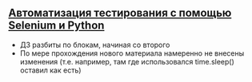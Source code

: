 ## [Автоматизация тестирования с помощью Selenium и Python](https://stepik.org/course/575/syllabus)
* ДЗ разбиты по блокам, начиная со второго
* По мере прохождения нового материала намеренно не внесены изменения (т.е. например, там где использовался
time.sleep() оставил как есть)